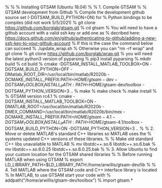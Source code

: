 %
%
% Installing GTSAM (Ubuntu 18.04)
%
% 1. Compile GTSAM
%
% GTSAM development from Github
% Compile the development github source set (-DGTSAM_BUILD_PYTHON=ON) for
% Python bindings to be compiles (did not work 5/5/2021)
% git clone https://github.com/borglab/gtsam.git
% cd gtsam
% You will need to have a github account with a valid ssh key or add one as
% decribed here: https://docs.github.com/en/github/authenticating-to-github/adding-a-new-ssh-key-to-your-github-account
% If this is the case the command below can succeed
% ./update_wrap.sh
% Otherwise you can "rm -rf wrap" and git clone
% git clone https://github.com/borglab/wrap.git
% you will need the latest python3 version of pyparsing
% pip3 install pyparsing
% mkdir build
% cd build
% cmake -DGTSAM_INSTALL_MATLAB_TOOLBOX=ON -DGTSAM_BUILD_PYTHON=OFF -DMatlab_ROOT_DIR=/usr/local/bin/matlab/R2020b -DCMAKE_INSTALL_PREFIX:PATH=$HOME/gtsam-dev -DGTSAM_TOOLBOX_INSTALL_PATH:PATH=$HOME/gtsam-dev/toolbox -DGTSAM_PYTHON_VERSION=3 ..
% make
% make check
% make install
%
% GTSAM version rc4.1
% cmake -DGTSAM_INSTALL_MATLAB_TOOLBOX=ON -DMATLAB_ROOT=/usr/local/bin/matlab/R2020b -DMEX_COMMAND=/usr/local/bin/matlab/R2020b/bin/mex -DCMAKE_INSTALL_PREFIX:PATH=$HOME/gtsam-4.1 -DGTSAM_TOOLBOX_INSTALL_PATH:PATH=$HOME/gtsam-4.1/toolbox -DGTSAM_BUILD_PYTHON=ON -DGTSAM_PYTHON_VERSION=3 ..
%
% 2. Move or delete MATLAB's standard C++ libraries so MATLAB uses the
% systems updated C++ versions of these libraries.
%
% Make old standard C++ libs unavailable to MATLAB
% mv libstdc++.so.6 libstdc++.so.6.bak
% mv libstdc++.so.6.0.25 libstdc++.so.6.0.25.bak
%
% 3. Allow Ubuntu to find your custom location for the GTSAM shared libraries
%
% Before running MATLAB when using GTSAM
% export LD_LIBRARY_PATH=$LD_LIBRARY_PATH:/home/arwillis/gtsam-dev/lib
%
% 4. Tell MATLAB where the GTSAM code and C++ interface library is located
% In MATLAB, to use GTSAM start your code with
% addpath("/home/arwillis/gtsam-dev/toolbox")
% import gtsam.*
